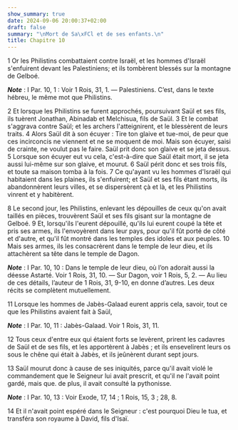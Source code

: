 ```yaml
---
show_summary: true
date: 2024-09-06 20:00:37+02:00
draft: false
summary: "\nMort de Sa\xFCl et de ses enfants.\n"
title: Chapitre 10
---
```





1 Or les Philistins combattaient contre Israël, et les hommes d'Israël s'enfuirent devant les Palestiniens; et ils tombèrent blessés sur la montagne de Gelboé.

***Note*** :  I Par. 10, 1 : Voir 1 Rois, 31, 1. ― Palestiniens. C’est, dans le texte hébreu, le même mot que Philistins.

2 Et lorsque les Philistins se furent approchés, poursuivant Saül et ses fils, ils tuèrent Jonathan, Abinadab et Melchisua, fils de Saül. 3 Et le combat s'aggrava contre Saül; et les archers l'atteignirent, et le blessèrent de leurs traits. 4 Alors Saül dit à son écuyer : Tire ton glaive et tue-moi, de peur que ces incirconcis ne viennent et ne se moquent de moi. Mais son écuyer, saisi de crainte, ne voulut pas le faire. Saül prit donc son glaive et se jeta dessus. 5 Lorsque son écuyer eut vu cela, c'est-à-dire que Saül était mort, il se jeta aussi lui-même sur son glaive, et mourut. 6 Saül périt donc et ses trois fils, et toute sa maison tomba à la fois. 7 Ce qu'ayant vu les hommes d'Israël qui habitaient dans les plaines, ils s'enfuirent; et Saül et ses fils étant morts, ils abandonnèrent leurs villes, et se dispersèrent çà et là, et les Philistins vinrent et y habitèrent.


8 Le second jour, les Philistins, enlevant les dépouilles de ceux qu'on avait taillés en pièces, trouvèrent Saül et ses fils gisant sur la montagne de Gelboé. 9 Et, lorsqu'ils l'eurent dépouillé, qu'ils lui eurent coupé la tête et pris ses armes, ils l'envoyèrent dans leur pays, pour qu'il fût porté de côté et d'autre, et qu'il fût montré dans les temples des idoles et aux peuples. 10 Mais ses armes, ils les consacrèrent dans le temple de leur dieu, et ils attachèrent sa tête dans le temple de Dagon.

***Note*** :  I Par. 10, 10 : Dans le temple de leur dieu, où l’on adorait aussi la déesse Astarté. Voir 1 Rois, 31, 10. ― Sur Dagon, voir 1 Rois, 5, 2. ― Au lieu de ces détails, l’auteur de 1 Rois, 31, 9-10, en donne d’autres. Les deux récits se complètent mutuellement.


11 Lorsque les hommes de Jabès-Galaad eurent appris cela, savoir, tout ce que les Philistins avaient fait à Saül,

***Note*** :  I Par. 10, 11 : Jabès-Galaad. Voir 1 Rois, 31, 11.

12 Tous ceux d'entre eux qui étaient forts se levèrent, prirent les cadavres de Saül et de ses fils, et les apportèrent à Jabès ; et ils ensevelirent leurs os sous le chêne qui était à Jabès, et ils jeûnèrent durant sept jours.


13 Saül mourut donc à cause de ses iniquités, parce qu'il avait violé le commandement que le Seigneur lui avait prescrit, et qu'il ne l'avait point gardé, mais que. de plus, il avait consulté la pythonisse.

***Note*** :  I Par. 10, 13 : Voir Exode, 17, 14 ; 1 Rois, 15, 3 ; 28, 8.

14 Et il n'avait point espéré dans le Seigneur : c'est pourquoi Dieu le tua, et transféra son royaume à David, fils d'Isaï.

